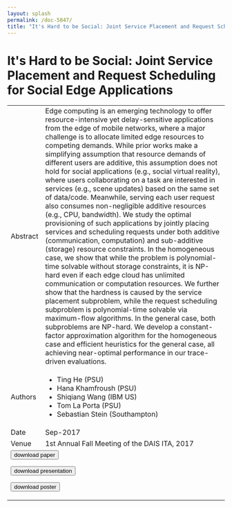 ```yaml
---
layout: splash
permalink: /doc-5847/
title: "It's Hard to be Social: Joint Service Placement and Request Scheduling for Social Edge Applications"
---
```


# It's Hard to be Social: Joint Service Placement and Request Scheduling for Social Edge Applications

<table>
    <tbody>
    <tr>
        <td>Abstract</td>
        <td>Edge computing is an emerging technology to offer resource-intensive yet delay-sensitive applications from the edge of mobile networks, where a major challenge is to allocate limited edge resources to competing demands. While prior works make a simplifying assumption that resource demands of different users are additive, this assumption does not hold for social applications (e.g., social virtual reality), where users collaborating on a task are interested in services (e.g., scene updates) based on the same set of data/code. Meanwhile, serving each user request also consumes non-negligible additive resources (e.g., CPU, bandwidth). We study the optimal provisioning of such applications by jointly placing services and scheduling requests under both additive (communication, computation) and sub-additive (storage) resource constraints. In the homogeneous case, we show that while the problem is polynomial-time solvable without storage constraints, it is NP-hard even if each edge cloud has unlimited communication or computation resources. We further show that the hardness is caused by the service placement subproblem, while the request scheduling subproblem is polynomial-time solvable via maximum-flow algorithms. In the general case, both subproblems are NP-hard. We develop a constant-factor approximation algorithm for the homogeneous case and efficient heuristics for the general case, all achieving near-optimal performance in our trace-driven evaluations.</td>
    </tr>
    <tr>
        <td>Authors</td>
        <td>
            <ul>
                <li>Ting He (PSU)</li>
                <li>Hana Khamfroush (PSU)</li>
                <li>Shiqiang Wang (IBM US)</li>
                <li>Tom La Porta (PSU)</li>
                <li>Sebastian Stein (Southampton)</li>
            </ul>
        </td>
    </tr>
    <tr>
        <td>Date</td>
        <td>Sep-2017</td>
    </tr>
    <tr>
        <td>Venue</td>
        <td>1st Annual Fall Meeting of the DAIS ITA, 2017</td>
    </tr>
        <tr>
            <td colspan="2">
                <form method="get" action="https://ibm.box.com/v/doc-5847-paper">
                    <button type="submit">download paper</button>
                </form>
                <form method="get" action="https://ibm.box.com/v/doc-5847-slides">
                    <button type="submit">download presentation</button>
                </form>
                <form method="get" action="https://ibm.box.com/v/doc-5847-poster">
                    <button type="submit">download poster</button>
                </form>
            </td>
        </tr>
    </tbody>
</table>
